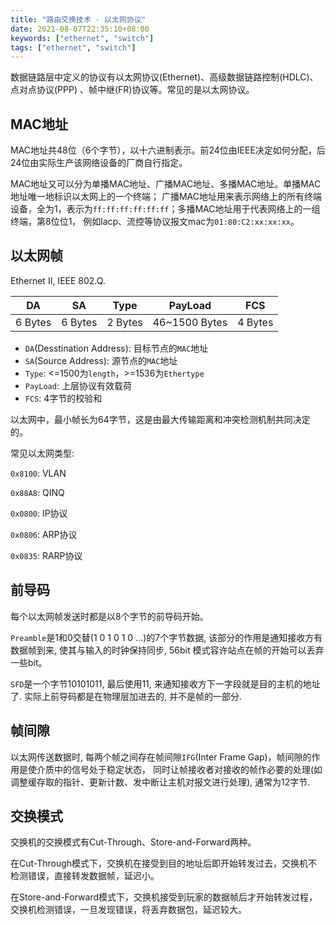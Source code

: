 ```yaml
---
title: "路由交换技术 - 以太网协议"
date: 2021-08-07T22:35:10+08:00
keywords: ["ethernet", "switch"]
tags: ["ethernet", "switch"]
---
```


数据链路层中定义的协议有以太网协议(Ethernet)、高级数据链路控制(HDLC)、点对点协议(PPP)
、帧中继(FR)协议等。常见的是以太网协议。

<!--more-->

## MAC地址

MAC地址共48位（6个字节），以十六进制表示。前24位由IEEE决定如何分配，后24位由实际生产该网络设备的厂商自行指定。

MAC地址又可以分为单播MAC地址、广播MAC地址、多播MAC地址。单播MAC地址唯一地标识以太网上的一个终端；
广播MAC地址用来表示网络上的所有终端设备，全为1，表示为`ff:ff:ff:ff:ff:ff`；多播MAC地址用于代表网络上的一组终端，第8位位1，
例如lacp、流控等协议报文mac为`01:80:C2:xx:xx:xx`。

## 以太网帧

Ethernet II, IEEE 802.Q.

|   DA    |   SA    |  Type   |    PayLoad    |   FCS   |
| :-----: | :-----: | :-----: | :-----------: | :-----: |
| 6 Bytes | 6 Bytes | 2 Bytes | 46~1500 Bytes | 4 Bytes |

+ `DA`(Desstination Address): 目标节点的`MAC`地址
+ `SA`(Source Address): 源节点的`MAC`地址
+ `Type`: <=1500为`length`，>=1536为`Ethertype`
+ `PayLoad`: 上层协议有效载荷
+ `FCS`: 4字节的校验和

以太网中，最小帧长为64字节，这是由最大传输距离和冲突检测机制共同决定的。

常见以太网类型:

`0x8100`: VLAN

`0x88A8`: QINQ

`0x0800`: IP协议

`0x0806`: ARP协议

`0x0835`: RARP协议

## 前导码
每个以太网帧发送时都是以8个字节的前导码开始。

`Preamble`是1和0交替(1 0 1 0 1 0 ...)的7个字节数据, 该部分的作用是通知接收方有数据帧到来, 使其与输入的时钟保持同步,
56bit 模式容许站点在帧的开始可以丢弃一些bit。

`SFD`是一个字节10101011, 最后使用11, 来通知接收方下一字段就是目的主机的地址了.
实际上前导码都是在物理层加进去的, 并不是帧的一部分.

## 帧间隙

以太网传送数据时, 每两个帧之间存在帧间隙`IFG`(Inter Frame Gap)，帧间隙的作用是使介质中的信号处于稳定状态，
同时让帧接收者对接收的帧作必要的处理(如调整缓存取的指针、更新计数、发中断让主机对报文进行处理), 通常为12字节.

## 交换模式

交换机的交换模式有Cut-Through、Store-and-Forward两种。

在Cut-Through模式下，交换机在接受到目的地址后即开始转发过去，交换机不检测错误，直接转发数据帧，延迟小。

在Store-and-Forward模式下，交换机接受到玩家的数据帧后才开始转发过程，交换机检测错误，一旦发现错误，将丢弃数据包，延迟较大。
